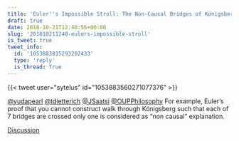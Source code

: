 ```yaml
---
title: 'Euler''s Impossible Stroll: The Non-Causal Bridges of Königsberg'
draft: true
date: 2018-10-21T12:40:56+00:00
slug: '201810211240-eulers-impossible-stroll'
is_tweet: true
tweet_info:
  id: '1053883815293202433'
  type: 'reply'
  is_thread: True
---
```




{{< tweet user="sytelus" id="1053883560271077376" >}}

[@yudapearl](https://x.com/yudapearl) [@tdietterich](https://x.com/tdietterich) [@JSaatsi](https://x.com/JSaatsi) [@OUPPhilosophy](https://x.com/OUPPhilosophy) For example, Euler’s proof that you cannot construct walk through Königsberg such that each of 7 bridges are crossed only one is considered as “non causal” explanation.

[Discussion](https://x.com/sytelus/status/1053883815293202433)
